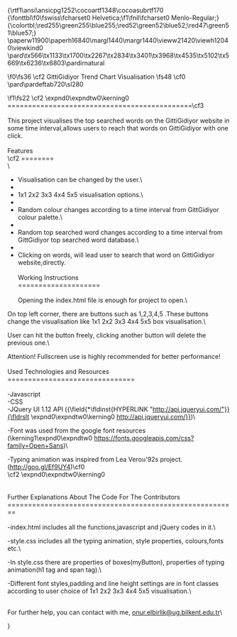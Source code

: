 {\rtf1\ansi\ansicpg1252\cocoartf1348\cocoasubrtf170
{\fonttbl\f0\fswiss\fcharset0 Helvetica;\f1\fnil\fcharset0 Menlo-Regular;}
{\colortbl;\red255\green255\blue255;\red52\green52\blue52;\red47\green51\blue57;}
\paperw11900\paperh16840\margl1440\margr1440\vieww21420\viewh12040\viewkind0
\pard\tx566\tx1133\tx1700\tx2267\tx2834\tx3401\tx3968\tx4535\tx5102\tx5669\tx6236\tx6803\pardirnatural

\f0\fs36 \cf2 GittiGidiyor Trend Chart Visualisation
\fs48 \cf0 \
\pard\pardeftab720\sl280

\f1\fs22 \cf2 \expnd0\expndtw0\kerning0
=============================================\cf3 \
\
This project visualises the top searched words on the GittiGidiyor website in some time interval,allows users to reach that words on GittiGidiyor with one click.\
\
Features\
\cf2 ========\
\
- Visualisation can be changed by the user.\
- 
- 1x1 2x2 3x3 4x4 5x5 visualisation options.\
- 
- Random colour changes according to a time interval from GittGidiyor colour palette.\
- 
- Random top searched word changes according to a time interval from GittGidiyor top searched word database.\
- 
- Clicking on words, will lead user to search that word on GittiGidiyor website,directly.\
\
Working Instructions\
====================\
\
Opening the index.html file is enough for project to open.\

On top left corner, there are buttons such as 1,2,3,4,5 .These buttons change the visualisation like 1x1 2x2 3x3 4x4 5x5 box visualisation.\

User can hit the button freely, clicking another button will delete the previous one.\

Attention! Fullscreen use is highly recommended for better performance!\
\
Used Technologies and Resources\
===============================\
\
-Javascript\
-CSS\
-JQuery UI 1.12 API ({\field{\*\fldinst{HYPERLINK "http://api.jqueryui.com/"}}{\fldrslt \expnd0\expndtw0\kerning0
http://api.jqueryui.com/}})\

-Font was used from the google font resources (\kerning1\expnd0\expndtw0 https://fonts.googleapis.com/css?family=Open+Sans)\

-Typing animation was inspired from Lea Verou\'92s project. (http://goo.gl/Ef9UY4)\cf0 \
\cf2 \expnd0\expndtw0\kerning0
\
\
\
Further Explanations About The Code For The Contributors\
========================================================\
\
-index.html includes all the functions,javascript and jQuery codes in it.\

-style.css includes all the typing animation, style properties, colours,fonts etc.\

-In style.css there are properties of boxes(myButton), properties of typing animation(h1 tag and span tag).\

-Different font styles,padding and line height settings are in font classes according to user choice of 1x1 2x2 3x3 4x4 5x5 visualisation.\

\
For further help, you can contact with me, onur.elbirlik@ug.bilkent.edu.tr\

}
